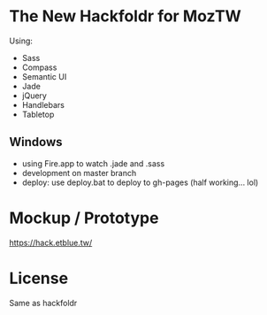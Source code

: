 The New Hackfoldr for MozTW
============
Using:
* Sass
* Compass
* Semantic UI
* Jade
* jQuery
* Handlebars
* Tabletop

Windows
------------
* using Fire.app to watch .jade and .sass
* development on master branch
* deploy: use deploy.bat to deploy to gh-pages (half working... lol)

Mockup / Prototype
============
https://hack.etblue.tw/

License
============
Same as hackfoldr

